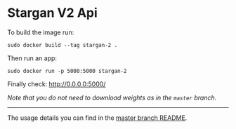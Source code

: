 # Stargan V2 Api

To build the image run:

`sudo docker build --tag stargan-2 . `

Then run an app:

`sudo docker run -p 5000:5000 stargan-2 `

Finally check: http://0.0.0.0:5000/

*Note that you do not need to download weights as in the `master` branch.*

---

The usage details you can find in the [master branch README](https://github.com/koren-v/stargan-v2-api/tree/master#endpoints).

